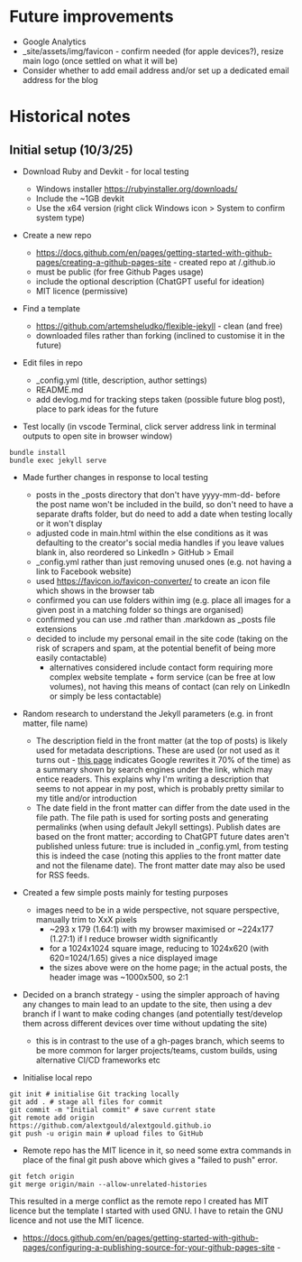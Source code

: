 
# Future improvements 

  * Google Analytics
  * _site/assets/img/favicon - confirm needed (for apple devices?), resize main logo (once settled on what it will be)
  * Consider whether to add email address and/or set up a dedicated email address for the blog

# Historical notes

## Initial setup (10/3/25)

* Download Ruby and Devkit - for local testing
  - Windows installer https://rubyinstaller.org/downloads/
  - Include the ~1GB devkit
  - Use the x64 version (right click Windows icon > System to confirm system type)

* Create a new repo
  - https://docs.github.com/en/pages/getting-started-with-github-pages/creating-a-github-pages-site - created repo at <user>/<user>.github.io
  - must be public (for free Github Pages usage)
  - include the optional description (ChatGPT useful for ideation)
  - MIT licence (permissive)

* Find a template
  - https://github.com/artemsheludko/flexible-jekyll - clean (and free)
  - downloaded files rather than forking (inclined to customise it in the future)

* Edit files in repo
  * _config.yml (title, description, author settings)
  * README.md
  * add devlog.md for tracking steps taken (possible future blog post), place to park ideas for the future

* Test locally (in vscode Terminal, click server address link in terminal outputs to open site in browser window)

```
bundle install
bundle exec jekyll serve
```

* Made further changes in response to local testing
  * posts in the _posts directory that don't have yyyy-mm-dd- before the post name won't be included in the build, so don't need to have a separate drafts folder, but do need to add a date when testing locally or it won't display
  * adjusted code in main.html within the else conditions as it was defaulting to the creator's social media handles if you leave values blank in, also reordered so LinkedIn > GitHub > Email
  * _config.yml rather than just removing unused ones (e.g. not having a link to Facebook website)
  * used https://favicon.io/favicon-converter/ to create an icon file which shows in the browser tab
  * confirmed you can use folders within img (e.g. place all images for a given post in a matching folder so things are organised)
  * confirmed you can use .md rather than .markdown as _posts file extensions
  * decided to include my personal email in the site code (taking on the risk of scrapers and spam, at the potential benefit of being more easily contactable)
    * alternatives considered include contact form requiring more complex website template + form service (can be free at low volumes), not having this means of contact (can rely on LinkedIn or simply be less contactable)

* Random research to understand the Jekyll parameters (e.g. in front matter, file name)
  * The description field in the front matter (at the top of posts) is likely used for metadata descriptions. These are used (or not used as it turns out -  [this page](https://converted.co.uk/7-reasons-why-your-meta-title-meta-description-arent-showing-in-google/) indicates Google rewrites it 70% of the time) as a summary shown by search engines under the link, which may entice readers. This explains why I'm writing a description that seems to not appear in my post, which is probably pretty similar to my title and/or introduction
  * The date field in the front matter can differ from the date used in the file path. The file path is used for sorting posts and generating permalinks (when using default Jekyll settings). Publish dates are based on the front matter; according to ChatGPT future dates aren't published unless future: true is included in _config.yml, from testing this is indeed the case (noting this applies to the front matter date and not the filename date). The front matter date may also be used for RSS feeds.

* Created a few simple posts mainly for testing purposes
  * images need to be in a wide perspective, not square perspective, manually trim to XxX pixels
    * ~293 x 179 (1.64:1) with my browser maximised or ~224x177 (1.27:1) if I reduce browser width significantly
    * for a 1024x1024 square image, reducing to 1024x620 (with 620=1024/1.65) gives a nice displayed image
    * the sizes above were on the home page; in the actual posts, the header image was ~1000x500, so 2:1
    

* Decided on a branch strategy - using the simpler approach of having any changes to main lead to an update to the site, then using a dev branch if I want to make coding changes (and potentially test/develop them across different devices over time without updating the site)
  - this is in contrast to the use of a gh-pages branch, which seems to be more common for larger projects/teams, custom builds, using alternative CI/CD frameworks etc

* Initialise local repo

```
git init # initialise Git tracking locally
git add . # stage all files for commit
git commit -m "Initial commit" # save current state
git remote add origin https://github.com/alextgould/alextgould.github.io
git push -u origin main # upload files to GitHub
```

* Remote repo has the MIT licence in it, so need some extra commands in place of the final git push above which gives a "failed to push" error.

```
git fetch origin
git merge origin/main --allow-unrelated-histories
```

This resulted in a merge conflict as the remote repo I created has MIT licence but the template I started with used GNU. I have to retain the GNU licence and not use the MIT licence.

* https://docs.github.com/en/pages/getting-started-with-github-pages/configuring-a-publishing-source-for-your-github-pages-site - 